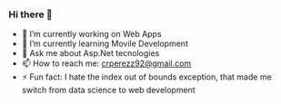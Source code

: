 ### Hi there 👋

- 🔭 I’m currently working on Web Apps
- 🌱 I’m currently learning Movile Development
- 💬 Ask me about Asp.Net tecnologies
- 📫 How to reach me: crperezz92@gmail.com
- ⚡ Fun fact: I hate the index out of bounds exception, 
                that made me switch from data science to web development

